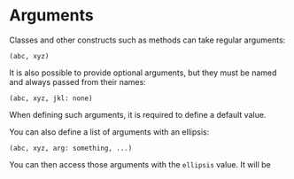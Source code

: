 # Arguments

Classes and other constructs such as methods can take regular arguments:

    (abc, xyz)

It is also possible to provide optional arguments, but they must be named and
always passed from their names:

    (abc, xyz, jkl: none)

When defining such arguments, it is required to define a default value.

You can also define a list of arguments with an ellipsis:

    (abc, xyz, arg: something, ...)

You can then access those arguments with the `ellipsis` value. It will be
